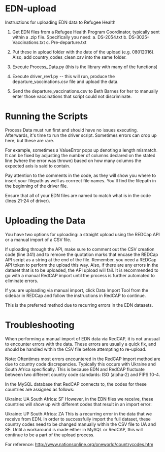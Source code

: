 # EDN-upload

Instructions for uploading EDN data to Refugee Health

  1. Get EDN files from a Refugee Health Program Coordinator, typically sent within a .zip file.  Specifically you need:
  a. DS-2054.txt
  b. DS-3025-Vaccinations.txt
  c. Pre-departure.txt

  2. Put these in upload folder with the date of the upload (e.g. 08012016). 
     Also, add country_codes_clean.csv into the same folder.  

  3. Execute Process_Data.py (this is the library with many of the functions)

  4. Execute driver_rev1.py -- this will run, produce the departure_vaccinations.csv file and upload the data.

  5. Send the departure_vaccinations.csv to Beth Barnes for her to manually enter those vaccinations that script could not discriminate.

# Running the Scripts

Process Data must run first and should have no issues executing. Afterwards, it's time to run the driver script. Sometimes errors can crop up here, but these are rare.

For example, sometimes a ValueError pops up denoting a length mismatch. It can be fixed by adjusting the number of columns declared on the stated line (where the error was thrown) based on how many columns the expected axis is said to contain.

Pay attention to the comments in the code, as they will show you where to insert your filepath as well as corrrect file names. You'll find the filepath in the beginning of the driver file.

Ensure that all of your EDN files are named to match what is in the code (lines 21-24 of driver).

# Uploading the Data

You have two options for uploading: a straight upload using the REDCap API or a manual import of a CSV file.

If uploading through the API, make sure to comment out the CSV creation code (line 341) and to remove the quotation marks that encase the REDCap API script as a string at the end of the file. Remember, you need a REDCap API token to perform the upload this way. Also, if there are any errors in the dataset that is to be uploaded, the API upload will fail. It is recommended to go with a manual RedCAP import until the process is further automated to eliminate errors.

If you are uploading via manual import, click Data Import Tool from the sidebar in REDCap and follow the instructions in RedCAP to continue.

This is the preferred method due to recurring errors in the EDN datasets.

# Troubleshooting

When performing a manual import of EDN data via RedCAP, it is not unusual to encounter errors with the data. These errors are usually a quick fix, and should be handled within the CSV file before attempting to re-upload.

Note: Oftentimes most errors encountered in the RedCAP import method are due to country code discrepancies. Typically this occurs with Ukraine and South Africa specifically. This is because EDN and RedCAP fluctuate between two different country code standards: ISO (alpha-2) and FIPS 10-4.

In the MySQL database that RedCAP connects to, the codes for these countries are assigned as follows:

Ukraine: UA
South Africa: SF
However, in the EDN files we receive, these countries will show up with different codes that result in an import error:

Ukraine: UP
South Africa: ZA
This is a recurring error in the data that we receive from EDN. In order to successfully import the full dataset, these country codes need to be changed manually within the CSV file to UA and SF. Until a workaround is made either in MySQL or RedCAP, this will continue to be a part of the upload process.

For reference: http://www.nationsonline.org/oneworld/countrycodes.htm

